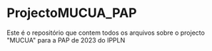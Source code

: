 # ProjectoMUCUA_PAP
Este é o repositório que contem todos os arquivos sobre o projecto "MUCUA" para a PAP de 2023 do IPPLN  

